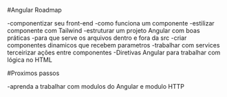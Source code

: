 #Angular Roadmap

-componentizar seu front-end
-como funciona um componente
-estilizar componente com Tailwind
-estruturar um projeto Angular com boas práticas
-para que serve os arquivos dentro e fora da src
-criar componentes dinamicos que recebem parametros
-trabalhar com services terceirizar ações entre componentes
-Diretivas Angular para trabalhar com lógica no HTML

#Proximos passos

-aprenda a trabalhar com modulos do Angular e modulo HTTP